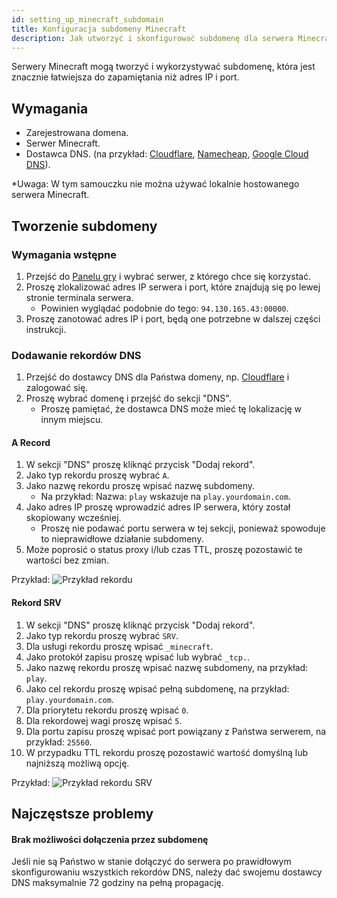 ```yaml
---
id: setting_up_minecraft_subdomain
title: Konfiguracja subdomeny Minecraft
description: Jak utworzyć i skonfigurować subdomenę dla serwera Minecraft.
---
```


Serwery Minecraft mogą tworzyć i wykorzystywać subdomenę, która jest znacznie łatwiejsza do zapamiętania niż adres IP i port.

## Wymagania
- Zarejestrowana domena.
- Serwer Minecraft.
- Dostawca DNS. (na przykład: [Cloudflare](https://www.cloudflare.com), [Namecheap](https://www.namecheap.com), [Google Cloud DNS](https://cloud.google.com/dns/)).

*Uwaga: W tym samouczku nie można używać lokalnie hostowanego serwera Minecraft.

## Tworzenie subdomeny

### Wymagania wstępne
1. Przejść do [Panelu gry](https://hrzn.link/panel) i wybrać serwer, z którego chce się korzystać.
2. Proszę zlokalizować adres IP serwera i port, które znajdują się po lewej stronie terminala serwera.
    - Powinien wyglądać podobnie do tego: `94.130.165.43:00000`.
3. Proszę zanotować adres IP i port, będą one potrzebne w dalszej części instrukcji.

### Dodawanie rekordów DNS
1. Przejść do dostawcy DNS dla Państwa domeny, np. [Cloudflare](https://www.cloudflare.com) i zalogować się.
2. Proszę wybrać domenę i przejść do sekcji "DNS".
    - Proszę pamiętać, że dostawca DNS może mieć tę lokalizację w innym miejscu.

#### A Record
1. W sekcji "DNS" proszę kliknąć przycisk "Dodaj rekord".
2. Jako typ rekordu proszę wybrać `A`.
3. Jako nazwę rekordu proszę wpisać nazwę subdomeny.
    - Na przykład: Nazwa: `play` wskazuje na `play.yourdomain.com`.
4. Jako adres IP proszę wprowadzić adres IP serwera, który został skopiowany wcześniej.
    - Proszę nie podawać portu serwera w tej sekcji, ponieważ spowoduje to nieprawidłowe działanie subdomeny.
7. Może poprosić o status proxy i/lub czas TTL, proszę pozostawić te wartości bez zmian.

Przykład:
![Przykład rekordu](https://archive.horizonnetworks.uk/Resources/Documentation/Minecraft%20Subdomain/A_record.png)

#### Rekord SRV
1. W sekcji "DNS" proszę kliknąć przycisk "Dodaj rekord".
2. Jako typ rekordu proszę wybrać `SRV`.
3. Dla usługi rekordu proszę wpisać `_minecraft`.
4. Jako protokół zapisu proszę wpisać lub wybrać `_tcp.`.
5. Jako nazwę rekordu proszę wpisać nazwę subdomeny, na przykład: `play`.
6. Jako cel rekordu proszę wpisać pełną subdomenę, na przykład: `play.yourdomain.com`.
7. Dla priorytetu rekordu proszę wpisać `0`.
8. Dla rekordowej wagi proszę wpisać `5`.
9. Dla portu zapisu proszę wpisać port powiązany z Państwa serwerem, na przykład: `25560`.
10. W przypadku TTL rekordu proszę pozostawić wartość domyślną lub najniższą możliwą opcję.

Przykład:
![Przykład rekordu SRV](https://archive.horizonnetworks.uk/Resources/Documentation/Minecraft%20Subdomain/SRV_record.png)

## Najczęstsze problemy
#### Brak możliwości dołączenia przez subdomenę
Jeśli nie są Państwo w stanie dołączyć do serwera po prawidłowym skonfigurowaniu wszystkich rekordów DNS, należy dać swojemu dostawcy DNS maksymalnie 72 godziny na pełną propagację.